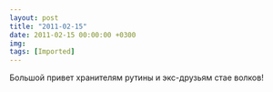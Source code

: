 ```yaml
---
layout: post
title: "2011-02-15"
date: 2011-02-15 00:00:00 +0300
img: 
tags: [Imported]
---
```


Большой привет хранителям рутины и экс-друзьям стае волков!